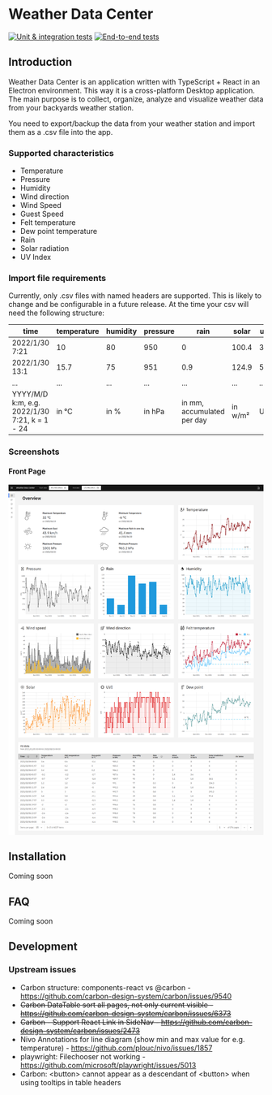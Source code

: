 # Weather Data Center

[![Unit & integration tests](https://github.com/Daveiano/weather-data-center/actions/workflows/unit-tests.yml/badge.svg)](https://github.com/Daveiano/weather-data-center/actions/workflows/unit-tests.yml)
[![End-to-end tests](https://github.com/Daveiano/weather-data-center/actions/workflows/e2e-tests.yml/badge.svg?branch=develop)](https://github.com/Daveiano/weather-data-center/actions/workflows/e2e-tests.yml)


## Introduction

Weather Data Center is an application written with TypeScript + React in an Electron environment. This way it is a
cross-platform Desktop application. The main purpose is to collect, organize, analyze and visualize weather data 
from your backyards weather station.

You need to export/backup the data from your weather station and import them as a .csv file into the app.

### Supported characteristics

* Temperature
* Pressure
* Humidity
* Wind direction
* Wind Speed
* Guest Speed
* Felt temperature
* Dew point temperature
* Rain
* Solar radiation
* UV Index

### Import file requirements

Currently, only .csv files with named headers are supported. This is likely to change and be configurable in a
future release. At the time your csv will need the following structure:

| time                                          | temperature | humidity | pressure | rain                       | solar   | uvi | wind    | wind_direction | gust    | dew_point | felt_temperature |
|-----------------------------------------------|-------------|----------|----------|----------------------------|---------|-----|---------|----------------|---------|-----------|------------------|
| 2022/1/30 7:21                                | 10          | 80       | 950      | 0                          | 100.4   | 3   | 15      | 303            | 25      | 8         | 10               |
| 2022/1/30 13:1                                | 15.7        | 75       | 951      | 0.9                        | 124.9   | 5   | 12      | 187            | 37      | 10        | 15.7             |
| ...                                           | ...         | ...      | ...      | ...                        | ...     | ... | ...     | ...            | ...     | ...       | ...              |
| YYYY/M/D k:m, e.g. 2022/1/30 7:21, k = 1 - 24 | in °C       | in %     | in hPa   | in mm, accumulated per day | in w/m² | UVI | in km/h | in degree      | in km/h | in °C     | in °C            |

### Screenshots

#### Front Page

<img align="center" alt="Weather Data Center Start Page Screenshot" src="https://raw.githubusercontent.com/Daveiano/weather-data-center/develop/src/main/__image_snapshots__/renderer-small-data-test-ts-start-the-app-with-a-small-set-of-data-overview-page-1-snap.png">

## Installation

Coming soon

## FAQ

Coming soon

## Development

### Upstream issues

* Carbon structure: components-react vs @carbon - https://github.com/carbon-design-system/carbon/issues/9540
* <s>Carbon DataTable sort all pages, not only current visible - https://github.com/carbon-design-system/carbon/issues/6373</s>
* <s>Carbon - Support React Link in SideNav - https://github.com/carbon-design-system/carbon/issues/2473</s>
* Nivo Annotations for line diagram (show min and max value for e.g. temperature) - https://github.com/plouc/nivo/issues/1857
* playwright: Filechooser not working - https://github.com/microsoft/playwright/issues/5013
* Carbon: \<button> cannot appear as a descendant of \<button> when using tooltips in table headers